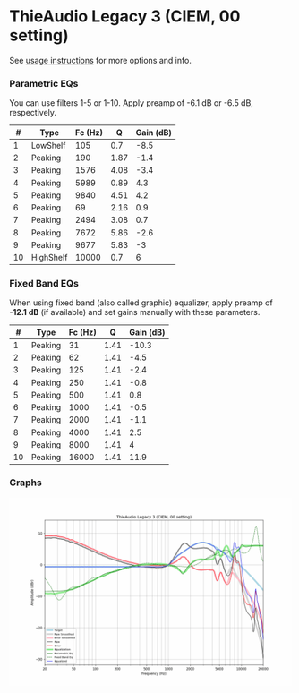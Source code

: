 # ThieAudio Legacy 3 (CIEM, 00 setting)
See [usage instructions](https://github.com/jaakkopasanen/AutoEq#usage) for more options and info.

### Parametric EQs
You can use filters 1-5 or 1-10. Apply preamp of -6.1 dB or -6.5 dB, respectively.

|   # | Type      |   Fc (Hz) |    Q |   Gain (dB) |
|-----|-----------|-----------|------|-------------|
|   1 | LowShelf  |       105 | 0.7  |        -8.5 |
|   2 | Peaking   |       190 | 1.87 |        -1.4 |
|   3 | Peaking   |      1576 | 4.08 |        -3.4 |
|   4 | Peaking   |      5989 | 0.89 |         4.3 |
|   5 | Peaking   |      9840 | 4.51 |         4.2 |
|   6 | Peaking   |        69 | 2.16 |         0.9 |
|   7 | Peaking   |      2494 | 3.08 |         0.7 |
|   8 | Peaking   |      7672 | 5.86 |        -2.6 |
|   9 | Peaking   |      9677 | 5.83 |        -3   |
|  10 | HighShelf |     10000 | 0.7  |         6   |

### Fixed Band EQs
When using fixed band (also called graphic) equalizer, apply preamp of **-12.1 dB** (if available) and set gains manually with these parameters.

|   # | Type    |   Fc (Hz) |    Q |   Gain (dB) |
|-----|---------|-----------|------|-------------|
|   1 | Peaking |        31 | 1.41 |       -10.3 |
|   2 | Peaking |        62 | 1.41 |        -4.5 |
|   3 | Peaking |       125 | 1.41 |        -2.4 |
|   4 | Peaking |       250 | 1.41 |        -0.8 |
|   5 | Peaking |       500 | 1.41 |         0.8 |
|   6 | Peaking |      1000 | 1.41 |        -0.5 |
|   7 | Peaking |      2000 | 1.41 |        -1.1 |
|   8 | Peaking |      4000 | 1.41 |         2.5 |
|   9 | Peaking |      8000 | 1.41 |         4   |
|  10 | Peaking |     16000 | 1.41 |        11.9 |

### Graphs
![](./ThieAudio%20Legacy%203%20(CIEM,%2000%20setting).png)
